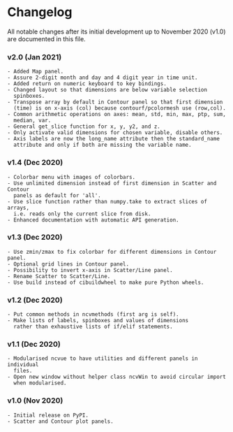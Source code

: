 # Changelog

All notable changes after its initial development up to November 2020 (v1.0)
are documented in this file.

### v2.0 (Jan 2021)
    - Added Map panel.
    - Assure 2-digit month and day and 4 digit year in time unit.
    - Added return on numeric keyboard to key bindings.
    - Changed layout so that dimensions are below variable selection
      spinboxes.
    - Transpose array by default in Contour panel so that first dimension
      (time) is on x-axis (col) because contourf/pcolormesh use (row,col).
    - Common arithmetic operations on axes: mean, std, min, max, ptp, sum,
      median, var.
    - General get_slice function for x, y, y2, and z.
    - Only activate valid dimensions for chosen variable, disable others.
    - Axis labels are now the long_name attribute then the standard_name
      attribute and only if both are missing the variable name.

### v1.4 (Dec 2020)
    - Colorbar menu with images of colorbars. 
    - Use unlimited dimension instead of first dimension in Scatter and Contour
      panels as default for 'all'.
    - Use slice function rather than numpy.take to extract slices of arrays,
      i.e. reads only the current slice from disk.
    - Enhanced documentation with automatic API generation.

### v1.3 (Dec 2020)
    - Use zmin/zmax to fix colorbar for different dimensions in Contour panel.
    - Optional grid lines in Contour panel.
    - Possibility to invert x-axis in Scatter/Line panel.
    - Rename Scatter to Scatter/Line.
    - Use build instead of cibuildwheel to make pure Python wheels.

### v1.2 (Dec 2020)
    - Put common methods in ncvmethods (first arg is self).
    - Make lists of labels, spinboxes and values of dimensions
      rather than exhaustive lists of if/elif statements.

### v1.1 (Dec 2020)
    - Modularised ncvue to have utilities and different panels in individual
      files.
    - Open new window without helper class ncvWin to avoid circular import
      when modularised.

### v1.0 (Nov 2020)
    - Initial release on PyPI.
    - Scatter and Contour plot panels.
